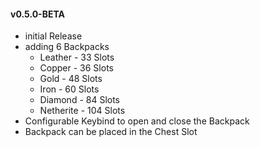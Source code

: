 #### v0.5.0-BETA
- initial Release
- adding 6 Backpacks
  - Leather - 33 Slots
  - Copper - 36 Slots
  - Gold - 48 Slots
  - Iron - 60 Slots
  - Diamond - 84 Slots
  - Netherite - 104 Slots
- Configurable Keybind to open and close the Backpack
- Backpack can be placed in the Chest Slot